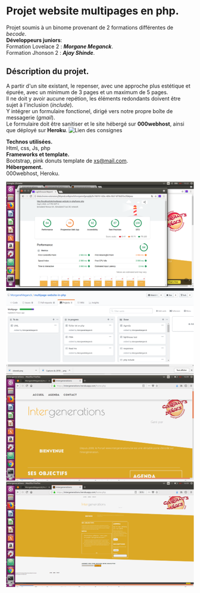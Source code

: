 Projet  website multipages en php.
==================================
Projet soumis à un binome provenant de 2 formations différentes de _becode_.
<br/>**Développeurs juniors**:
<br/>Formation Lovelace 2 : **_Morgane Meganck_**.
<br/>Formation Jhonson 2 : **_Ajay Shinde_**.

Déscription du projet.
----------------------
A partir d'un site existant, le repenser, avec une approche plus estétique et épurée, avec un minimum de 3 pages et un maximum de 5 pages.
<br/>Il ne doit y avoir aucune repétion, les éléments  redondants doivent être sujet à l'inclusion (_include_).
<br/>Y intégrer un formulaire fonctionel, dirigé vers notre propre boîte de messagerie (_gmail_).
<br/>Le formulaire doit être sanitiser et le site hébergé sur **000webhost**, ainsi que déployé sur **Heroku**. 
![Lien des consignes](https://github.com/becodeorg/Johnson2/tree/master/projets/multipage-website-in-php)

**Technos utilisées.**
<br/>Html, css, Js, php
<br/>**Frameworks et template.**
<br/>Bootstrap, pink donuts template de xs@mail.com.
<br/>**Hébergement.**
<br/>000webhost, Heroku.

![lighthouse](./assets/images/lighthouse.png)
![kanban](/assets/images/kanban.png)
![siteweb](/assets/images/siteinter.png)
![zoom site](/assets/images/zoomsite.png)

